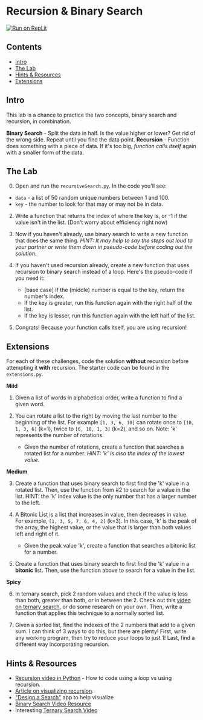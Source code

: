 # Recursion & Binary Search

[![Run on Repl.it](https://repl.it/badge/github/upperlinecode/<INSERT_GITHUB_EXTENSION>)](https://repl.it/github/upperlinecode/<INSERT_GITHUB_EXTENSION>)

## Contents

- [Intro](#intro)
- [The Lab](#the-lab)
- [Hints & Resources](#hints--resources)
- [Extensions](#extensions)

## Intro

This lab is a chance to practice the two concepts, binary search and recursion, in combination.

**Binary Search** - Split the data in half. Is the value higher or lower? Get rid of the wrong side. Repeat until you find the data point.
**Recursion** - Function does something with a piece of data. If it's too big, _function calls itself_ again with a smaller form of the data.

## The Lab

0. Open and run the `recursiveSearch.py`. In the code you'll see:
 - `data` - a list of 50 random unique numbers between 1 and 100.
 - `key` - the number to look for that may or may not be in data.

2. Write a function that returns the index of where the key is, or -1 if the value isn't in the list. (Don't worry about efficiency right now)

3. Now if you haven't already, use binary search to write a new function that does the same thing. _HINT: It may help to say the steps out loud to your partner or write them down in pseudo-code before coding out the solution._ 

4. If you haven't used recursion already, create a new function that uses recursion to binary search instead of a loop. Here's the pseudo-code if you need it:
    - [base case] If the (middle) number is equal to the key, return the number's index.
    - If the key is greater, run this function again with the right half of the list.
    - If the key is lesser, run this function again with the left half of the list.

5. Congrats! Because your function calls itself, you are using recursion!

## Extensions

For each of these challenges, code the solution **without** recursion before attempting it **with** recursion. The starter code can be found in the `extensions.py`.

**Mild**

1. Given a list of words in alphabetical order, write a function to find a given word.
    
2. You can rotate a list to the right by moving the last number to the beginning of the list. For example `[1, 3, 6, 10]` can rotate once to `[10, 1, 3, 6]` (k=1), twice to `[6, 10, 1, 3]` (k=2), and so on. Note: 'k' represents the number of rotations.
    - Given the number of rotations, create a function that searches a rotated list for a number. _HINT: 'k' is also the index of the lowest value._

**Medium**

3. Create a function that uses binary search to first find the 'k' value in a rotated list. Then, use the function from #2 to search for a value in the list. HINT: the 'k' index value is the only number that has a larger number to the left. 

4. A Bitonic List is a list that increases in value, then decreases in value. For example, `[1, 3, 5, 7, 6, 4, 2]` (k=3). In this case, 'k' is the peak of the array, the highest value, or the value that is larger than both values left and right of it.
    - Given the peak value 'k', create a function that searches a bitonic list for a number.

5. Create a function that uses binary search to first find the 'k' value in a **bitonic** list. Then, use the function above to search for a value in the list.

**Spicy**

6. In ternary search, pick 2 random values and check if the value is less than both, greater than both, or in between the 2. Check out this [video on ternary search](https://www.youtube.com/watch?v=o3HPRpbGlbI), or do some research on your own. Then, write a function that applies this technique to a normally sorted list. 

7. Given a sorted list, find the indexes of the 2 numbers that add to a given sum. I can think of 3 ways to do this, but there are plenty! First, write any working program, then try to reduce your loops to just 1! Last, find a different way incorporating recursion.

## Hints & Resources

- [Recursion video in Python](https://www.youtube.com/watch?v=ivl5-snqul8) - How to code using a loop vs using recursion.
- [Article on visualizing recursion](https://medium.com/swlh/visualizing-recursion-6a81d50d6c41).
- ["Design a Search"](https://jolson615.github.io/createasearchalgorithm/index.html) app to help visualize
- [Binary Search Video Resource](https://youtu.be/KXJSjte_OAI?t=118)
- Interesting [Ternary Search Video](https://www.youtube.com/watch?v=WyWL1PBNvb8)